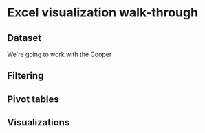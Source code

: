 # Excel visualization walk-through
## Dataset
We're going to work with the Cooper 
## Filtering

## Pivot tables

## Visualizations
